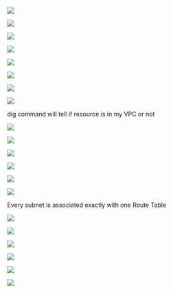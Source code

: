 ![](https://user-images.githubusercontent.com/26511983/70856764-32922900-1ea8-11ea-8168-db2d08238bba.png)

![](https://user-images.githubusercontent.com/26511983/70856784-8f8ddf00-1ea8-11ea-93fe-856fe4f2c597.png)

![](https://user-images.githubusercontent.com/26511983/70856806-e7c4e100-1ea8-11ea-99ad-3fc7dd623a55.png)

![](https://user-images.githubusercontent.com/26511983/70856811-03c88280-1ea9-11ea-959a-2e52ed5ed74d.png)

![](https://user-images.githubusercontent.com/26511983/70856849-82252480-1ea9-11ea-8136-42140d74f21d.png)

![](https://user-images.githubusercontent.com/26511983/70856877-037cb700-1eaa-11ea-883e-e069f802de04.png)

![](https://user-images.githubusercontent.com/26511983/70856892-2effa180-1eaa-11ea-9c07-004d0b69853c.png)

![](https://user-images.githubusercontent.com/26511983/70866947-4df74580-1f35-11ea-8107-589bd1db38ab.png)

dig command will tell if resource is in my VPC or not

![](https://user-images.githubusercontent.com/26511983/70866999-e1c91180-1f35-11ea-9116-12045e27f6a7.png)

![](https://user-images.githubusercontent.com/26511983/70867004-058c5780-1f36-11ea-95d1-7efec33f535a.png)

![](https://user-images.githubusercontent.com/26511983/70867024-366c8c80-1f36-11ea-8025-fe26e6810a86.png)

![](https://user-images.githubusercontent.com/26511983/70867038-6ae04880-1f36-11ea-9542-67faf1913817.png)

![](https://user-images.githubusercontent.com/26511983/70867048-88151700-1f36-11ea-96b0-e1f18b89ea71.png)

![](https://user-images.githubusercontent.com/26511983/70867060-9ebb6e00-1f36-11ea-8626-07c8446b35d3.png)

Every subnet is associated exactly with one Route Table

![](https://user-images.githubusercontent.com/26511983/70867110-39b44800-1f37-11ea-96be-44797c7da864.png)

![](https://user-images.githubusercontent.com/26511983/70867137-839d2e00-1f37-11ea-9ad0-948bb107a109.png)

![](https://user-images.githubusercontent.com/26511983/70867167-fdcdb280-1f37-11ea-932d-37838c4ef2bc.png)

![](https://user-images.githubusercontent.com/26511983/70867202-72a0ec80-1f38-11ea-8324-810b92decaf5.png)


![](https://user-images.githubusercontent.com/26511983/70867319-cbbd5000-1f39-11ea-9e76-eb68883be581.png)

![](https://user-images.githubusercontent.com/26511983/70867343-1212af00-1f3a-11ea-94cc-ed3edc91b406.png)
